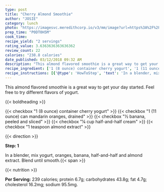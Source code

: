 ```yaml
---
type: post
title: "Cherry Almond Smoothie"
author: "JOSIE"
category: lunch
photo: "https://imagesvc.meredithcorp.io/v3/mm/image?url=https%3A%2F%2Fimages.media-allrecipes.com%2Fuserphotos%2F34727.jpg"
prep_time: "P0DT0H5M"
cook_time: 
recipe_yield: "2 servings"
rating_value: 3.6363636363636362
review_count: 22
calories: "238.8 calories"
date_published: 03/12/2018 09:32 AM
description: "This almond flavored smoothie is a great way to get your day started. Feel free to try different flavors of yogurt."
recipe_ingredient: ['1 (8 ounce) container cherry yogurt', '1 (11 ounce) can mandarin oranges, drained', '½ banana, peeled and sliced', '¼ cup half-and-half cream', '1 teaspoon almond extract']
recipe_instructions: [{'@type': 'HowToStep', 'text': 'In a blender, mix yogurt, oranges, banana, half-and-half and almond extract. Blend until smooth.\n'}]
---
```


This almond flavored smoothie is a great way to get your day started. Feel free to try different flavors of yogurt. 

{{< boldheading >}}

{{< checkbox "1 (8 ounce) container cherry yogurt" >}}
{{< checkbox "1 (11 ounce) can mandarin oranges, drained" >}}
{{< checkbox "½  banana, peeled and sliced" >}}
{{< checkbox "¼ cup half-and-half cream" >}}
{{< checkbox "1 teaspoon almond extract" >}}


{{< direction >}}

**Step: 1**

In a blender, mix yogurt, oranges, banana, half-and-half and almond extract. Blend until smooth.{{< span >}}

{{< nutrition >}}

**Per Serving:** 239 calories; protein 6.7g; carbohydrates 43.8g; fat 4.7g; cholesterol 16.2mg; sodium 95.5mg.